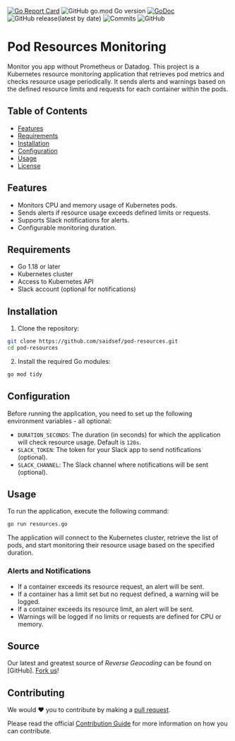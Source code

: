 [![Go Report Card](https://goreportcard.com/badge/github.com/saidsef/pod-resources)](https://goreportcard.com/report/github.com/saidsef/pod-resources)
![GitHub go.mod Go version](https://img.shields.io/github/go-mod/go-version/saidsef/pod-resources)
[![GoDoc](https://godoc.org/github.com/saidsef/pod-resources?status.svg)](https://pkg.go.dev/github.com/saidsef/pod-resources?tab=doc)
![GitHub release(latest by date)](https://img.shields.io/github/v/release/saidsef/pod-resources)
![Commits](https://img.shields.io/github/commits-since/saidsef/pod-resources/latest.svg)
![GitHub](https://img.shields.io/github/license/saidsef/pod-resources)

# Pod Resources Monitoring

Monitor you app without Prometheus or Datadog. This project is a Kubernetes resource monitoring application that retrieves pod metrics and checks resource usage periodically. It sends alerts and warnings based on the defined resource limits and requests for each container within the pods.

## Table of Contents

- [Features](#features)
- [Requirements](#requirements)
- [Installation](#installation)
- [Configuration](#configuration)
- [Usage](#usage)
- [License](#license)

## Features

- Monitors CPU and memory usage of Kubernetes pods.
- Sends alerts if resource usage exceeds defined limits or requests.
- Supports Slack notifications for alerts.
- Configurable monitoring duration.

## Requirements

- Go 1.18 or later
- Kubernetes cluster
- Access to Kubernetes API
- Slack account (optional for notifications)

## Installation

1. Clone the repository:
```bash
git clone https://github.com/saidsef/pod-resources.git
cd pod-resources
```

2. Install the required Go modules:
```bash
go mod tidy
```

## Configuration

Before running the application, you need to set up the following environment variables - all optional:

- `DURATION_SECONDS`: The duration (in seconds) for which the application will check resource usage. Default is `120s`.
- `SLACK_TOKEN`: The token for your Slack app to send notifications (optional).
- `SLACK_CHANNEL`: The Slack channel where notifications will be sent (optional).

## Usage

To run the application, execute the following command:

```bash
go run resources.go
```

The application will connect to the Kubernetes cluster, retrieve the list of pods, and start monitoring their resource usage based on the specified duration.

### Alerts and Notifications

- If a container exceeds its resource request, an alert will be sent.
- If a container has a limit set but no request defined, a warning will be logged.
- If a container exceeds its resource limit, an alert will be sent.
- Warnings will be logged if no limits or requests are defined for CPU or memory.

## Source

Our latest and greatest source of *Reverse Geocoding* can be found on [GitHub]. [Fork us](https://github.com/saidsef/pod-resources/fork)!

## Contributing

We would :heart: you to contribute by making a [pull request](https://github.com/saidsef/pod-resources/pulls).

Please read the official [Contribution Guide](./CONTRIBUTING.md) for more information on how you can contribute.
